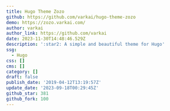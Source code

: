 ```yaml
---
title: Hugo Theme Zozo
github: https://github.com/varkai/hugo-theme-zozo
demo: https://zozo.varkai.com/
author: varkai
author_link: https://github.com/varkai
date: 2023-11-30T14:48:46.529Z
description: ':star2: A simple and beautiful theme for Hugo'
ssg:
  - Hugo
css: []
cms: []
category: []
draft: false
publish_date: '2019-04-12T13:19:57Z'
update_date: '2023-09-18T00:29:45Z'
github_star: 381
github_fork: 100
---
```

